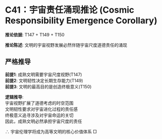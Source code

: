 # C41：宇宙责任涌现推论 (Cosmic Responsibility Emergence Corollary)  

**推论依据**: T147 + T149 + T150  

**推论陈述**: 文明的宇宙视野发展必然伴随宇宙尺度道德责任的涌现  

## 严格推导  

**前提1**: 成熟文明需要宇宙尺度视野(T147)  
**前提2**: 文明韧性决定长期生存能力(T149)  
**前提3**: 文明的最高目的是创造终极意义(T150)  

**逻辑推导**:  
宇宙视野扩展了道德考虑的时空范围  
文明韧性要求对宇宙进化过程的责任感  
终极意义追寻涉及对宇宙命运的关切  
因此，成熟文明必然承担宇宙尺度的责任  

∴ 宇宙伦理学将成为高等文明的核心价值体系 □  